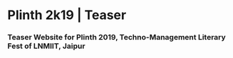 # Plinth 2k19 | Teaser
### Teaser Website for Plinth 2019, Techno-Management Literary Fest of LNMIIT, Jaipur